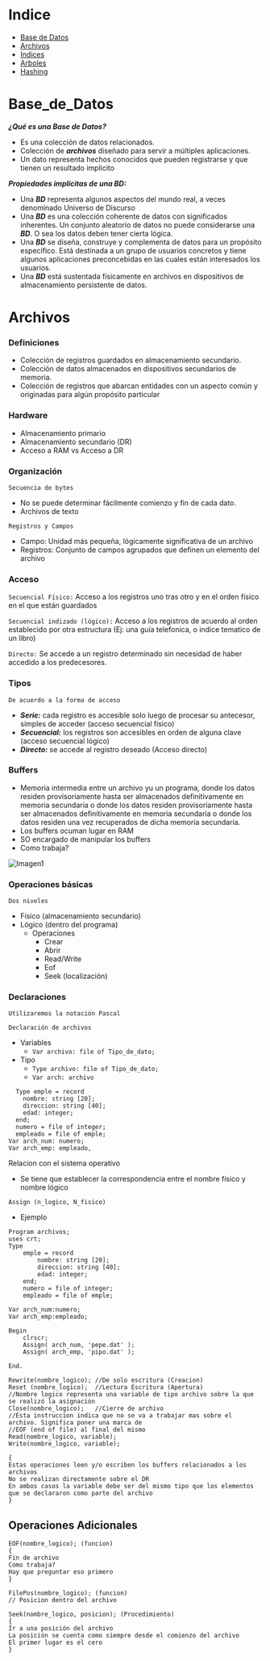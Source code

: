Indice
=================

<!--ts-->
   * [Base de Datos](#Base_de_Datos)
   * [Archivos](#Archivos)
   * [Indices](#Indices)
   * [Arboles](#Arboles)
   * [Hashing](#Hashing)

Base_de_Datos
=============

***¿Qué es una Base de Datos?***

- Es una colección de datos relacionados.
- Colección de ***archivos*** diseñado para servir a múltiples aplicaciones.
- Un dato representa hechos conocidos que pueden registrarse y que tienen un resultado implicito

***Propiedades implícitas de una BD:***

- Una ***BD*** representa algunos aspectos del mundo real, a veces denominado Universo de Discurso
- Una ***BD*** es una colección coherente de datos con significados inherentes. Un conjunto aleatorio de datos no puede considerarse una ***BD***. O sea los datos deben tener cierta lógica.
- Una ***BD*** se diseña, construye y complementa de datos para un propósito específico. Está destinada a un grupo de usuarios concretos y tiene algunos aplicaciones preconcebidas en las cuales están interesados los usuarios.
- Una ***BD*** está sustentada físicamente en archivos en dispositivos de almacenamiento persistente de datos.

Archivos
========

### Definiciones

- Colección de registros guardados en almacenamiento secundario.
- Colección de datos almacenados en dispositivos secundarios de memoria.
- Colección de registros que abarcan entidades con un aspecto común y originadas para algún propósito particular

### Hardware

- Almacenamiento primario
- Almacenamiento secundario (DR)
- Acceso a RAM vs Acceso a DR

### Organización

```Secuencia de bytes``` 
- No se puede determinar fácilmente comienzo y fin de cada dato.
- Archivos de texto

```Registros y Campos```
- Campo: Unidad más pequeña, lógicamente significativa de un archivo
- Registros: Conjunto de campos agrupados que definen un elemento del archivo

### Acceso

```Secuencial Físico:``` Acceso a los registros uno tras otro y en el orden físico en el que están guardados

```Secuencial indizado (lógico):``` Acceso a los registros de acuerdo al orden establecido por otra estructura (Ej: una guía telefonica, o indice tematico de un libro)

```Directo:``` Se accede a un registro determinado sin necesidad de haber accedido a los predecesores.

### Tipos

```De acuerdo a la forma de acceso```

- ***Serie:*** cada registro es accesible solo luego de procesar su antecesor, simples de acceder (acceso secuencial físico)
- ***Secuencial:*** los registros son accesibles en orden de alguna clave (acceso secuencial lógico)
- ***Directo:*** se accede al registro deseado (Acceso directo)

### Buffers

- Memoria intermedia entre un archivo yu un programa, donde los datos residen provisoriamente hasta ser almacenados definitivamente en memoria secundaria o donde los datos residen provisoriamente hasta ser almacenados definitivamente en memoria secundaria o donde los datos residen una vez recuperados de dicha memoria secundaria.
- Los buffers ocuman lugar en RAM
- SO encargado de manipular los buffers
- Como trabaja?


![Imagen1](https://user-images.githubusercontent.com/55964635/147784122-9baeb6a7-2dc1-4a41-b15f-922c1393c571.png)

### Operaciones básicas

```Dos niveles```

- Físico (almacenamiento secundario)
- Lógico (dentro del programa)
  - Operaciones
    - Crear
    - Abrir
    - Read/Write
    - Eof
    - Seek (localización)  

### Declaraciones

```Utilizaremos la notación Pascal```

```Declaración de archivos```

- Variables 
  - ```Var archivo: file of Tipo_de_dato;``` 
- Tipo
  - ```Type archivo: file of Tipo_de_dato;```
  - ```Var arch: archivo``` 

```Pas
  Type emple = record
    nombre: string [20];
    direccion: string [40];
    edad: integer;
  end;
  numero = file of integer;
  empleado = file of emple;
Var arch_num: numero;
Var arch_emp: empleado,
```

Relacion con el sistema operativo

- Se tiene que establecer la correspondencia entre el nombre físico y nombre lógico

```Assign (n_logico, N_fisico)```

- Ejemplo

```Pas
Program archivos;
uses crt;
Type 
    emple = record
        nombre: string [20];
        direccion: string [40];
        edad: integer;
    end;
    numero = file of integer;
    empleado = file of emple;

Var arch_num:numero;
Var arch_emp:empleado;

Begin
    clrscr;
    Assign( arch_num, 'pepe.dat' );
    Assign( arch_emp, 'pipo.dat' );

End.

```

```Pas
Rewrite(nombre_logico); //De solo escritura (Creacion)
Reset (nombre_logico);  //Lectura Escritura (Apertura)
//Nombre logico representa una variable de tipo archivo sobre la que se realizó la asignación
Close(nombre_logico);   //Cierre de archivo
//Esta instruccion indica que no se va a trabajar mas sobre el archivo. Significa poner una marca de 
//EOF (end of file) al final del mismo
Read(nombre_logico, variable);
Write(nombre_logico, variable);

{
Estas operaciones leen y/o escriben los buffers relacionados a los archivos
No se realizan directamente sobre el DR
En ambos casos la variable debe ser del mismo tipo que los elementos que se declararon como parte del archivo
}
```

Operaciones Adicionales
-----------------------

```Pas
EOF(nombre_logico); (funcion)
{
Fin de archivo
Como trabaja?
Hay que preguntar eso primero
}

FilePos(nombre_logico); (funcion)
// Posicion dentro del archivo

Seek(nombre_logico, posicion); (Procedimiento)
{
Ir a una posición del archivo
La posición se cuenta como siempre desde el comienzo del archivo
El primer lugar es el cero
}
```
